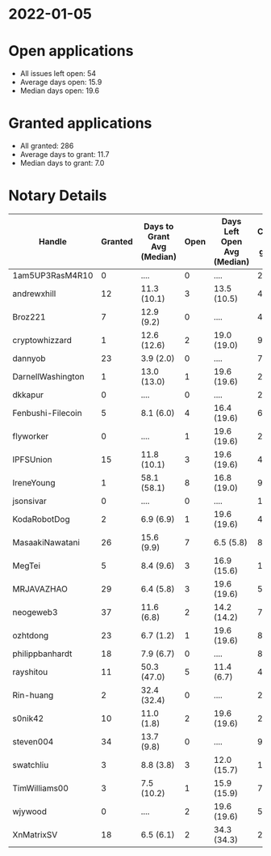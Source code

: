 2022-01-05
==========

# Open applications

- All issues left open: 54
- Average days open: 15.9
- Median days open: 19.6

# Granted applications

- All granted: 286
- Average days to grant: 11.7
- Median days to grant: 7.0

# Notary Details

| Handle            |   Granted | Days to Grant Avg (Median)   |   Open | Days Left Open Avg (Median)   |   Closed (no grant) |
|-------------------|-----------|------------------------------|--------|-------------------------------|---------------------|
| 1am5UP3RasM4R10   |         0 | ....                         |      0 | ....                          |                   2 |
| andrewxhill       |        12 | 11.3  (10.1)                 |      3 | 13.5  (10.5)                  |                  45 |
| Broz221           |         7 | 12.9  (9.2)                  |      0 | ....                          |                  48 |
| cryptowhizzard    |         1 | 12.6  (12.6)                 |      2 | 19.0  (19.0)                  |                   9 |
| dannyob           |        23 | 3.9  (2.0)                   |      0 | ....                          |                  77 |
| DarnellWashington |         1 | 13.0  (13.0)                 |      1 | 19.6  (19.6)                  |                   2 |
| dkkapur           |         0 | ....                         |      0 | ....                          |                   2 |
| Fenbushi-Filecoin |         5 | 8.1  (6.0)                   |      4 | 16.4  (19.6)                  |                  69 |
| flyworker         |         0 | ....                         |      1 | 19.6  (19.6)                  |                   2 |
| IPFSUnion         |        15 | 11.8  (10.1)                 |      3 | 19.6  (19.6)                  |                  41 |
| IreneYoung        |         1 | 58.1  (58.1)                 |      8 | 16.8  (19.0)                  |                   9 |
| jsonsivar         |         0 | ....                         |      0 | ....                          |                  13 |
| KodaRobotDog      |         2 | 6.9  (6.9)                   |      1 | 19.6  (19.6)                  |                   4 |
| MasaakiNawatani   |        26 | 15.6  (9.9)                  |      7 | 6.5  (5.8)                    |                  82 |
| MegTei            |         5 | 8.4  (9.6)                   |      3 | 16.9  (15.6)                  |                  12 |
| MRJAVAZHAO        |        29 | 6.4  (5.8)                   |      3 | 19.6  (19.6)                  |                  58 |
| neogeweb3         |        37 | 11.6  (6.8)                  |      2 | 14.2  (14.2)                  |                  71 |
| ozhtdong          |        23 | 6.7  (1.2)                   |      1 | 19.6  (19.6)                  |                  88 |
| philippbanhardt   |        18 | 7.9  (6.7)                   |      0 | ....                          |                  81 |
| rayshitou         |        11 | 50.3  (47.0)                 |      5 | 11.4  (6.7)                   |                  42 |
| Rin-huang         |         2 | 32.4  (32.4)                 |      0 | ....                          |                   2 |
| s0nik42           |        10 | 11.0  (1.8)                  |      2 | 19.6  (19.6)                  |                  28 |
| steven004         |        34 | 13.7  (9.8)                  |      0 | ....                          |                  99 |
| swatchliu         |         3 | 8.8  (3.8)                   |      3 | 12.0  (15.7)                  |                  16 |
| TimWilliams00     |         3 | 7.5  (10.2)                  |      1 | 15.9  (15.9)                  |                   7 |
| wjywood           |         0 | ....                         |      2 | 19.6  (19.6)                  |                   5 |
| XnMatrixSV        |        18 | 6.5  (6.1)                   |      2 | 34.3  (34.3)                  |                  29 |